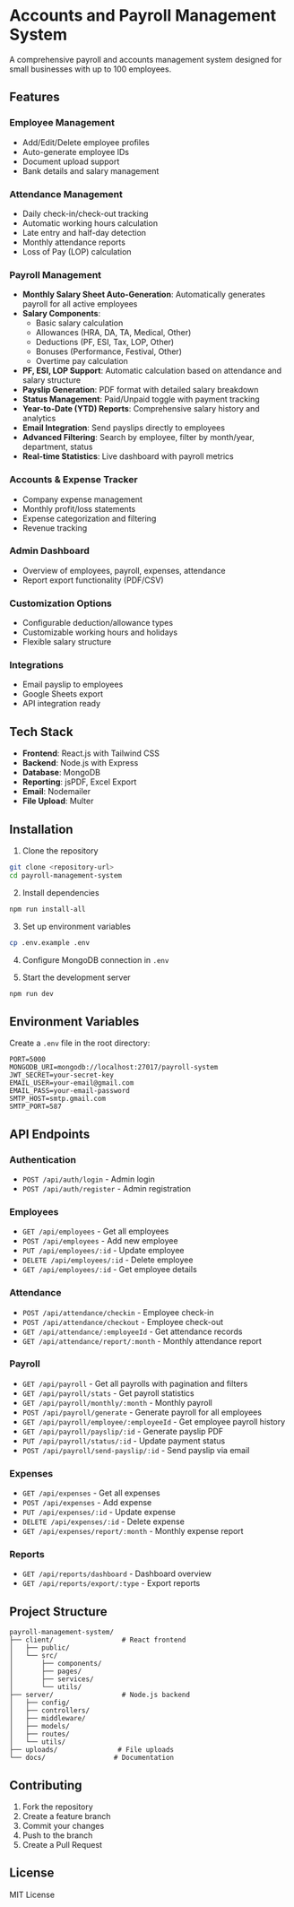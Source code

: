 # Accounts and Payroll Management System

A comprehensive payroll and accounts management system designed for small businesses with up to 100 employees.

## Features

### Employee Management
- Add/Edit/Delete employee profiles
- Auto-generate employee IDs
- Document upload support
- Bank details and salary management

### Attendance Management
- Daily check-in/check-out tracking
- Automatic working hours calculation
- Late entry and half-day detection
- Monthly attendance reports
- Loss of Pay (LOP) calculation

### Payroll Management
- **Monthly Salary Sheet Auto-Generation**: Automatically generates payroll for all active employees
- **Salary Components**: 
  - Basic salary calculation
  - Allowances (HRA, DA, TA, Medical, Other)
  - Deductions (PF, ESI, Tax, LOP, Other)
  - Bonuses (Performance, Festival, Other)
  - Overtime pay calculation
- **PF, ESI, LOP Support**: Automatic calculation based on attendance and salary structure
- **Payslip Generation**: PDF format with detailed salary breakdown
- **Status Management**: Paid/Unpaid toggle with payment tracking
- **Year-to-Date (YTD) Reports**: Comprehensive salary history and analytics
- **Email Integration**: Send payslips directly to employees
- **Advanced Filtering**: Search by employee, filter by month/year, department, status
- **Real-time Statistics**: Live dashboard with payroll metrics

### Accounts & Expense Tracker
- Company expense management
- Monthly profit/loss statements
- Expense categorization and filtering
- Revenue tracking

### Admin Dashboard
- Overview of employees, payroll, expenses, attendance
- Report export functionality (PDF/CSV)

### Customization Options
- Configurable deduction/allowance types
- Customizable working hours and holidays
- Flexible salary structure

### Integrations
- Email payslip to employees
- Google Sheets export
- API integration ready

## Tech Stack

- **Frontend**: React.js with Tailwind CSS
- **Backend**: Node.js with Express
- **Database**: MongoDB
- **Reporting**: jsPDF, Excel Export
- **Email**: Nodemailer
- **File Upload**: Multer

## Installation

1. Clone the repository
```bash
git clone <repository-url>
cd payroll-management-system
```

2. Install dependencies
```bash
npm run install-all
```

3. Set up environment variables
```bash
cp .env.example .env
```

4. Configure MongoDB connection in `.env`

5. Start the development server
```bash
npm run dev
```

## Environment Variables

Create a `.env` file in the root directory:

```env
PORT=5000
MONGODB_URI=mongodb://localhost:27017/payroll-system
JWT_SECRET=your-secret-key
EMAIL_USER=your-email@gmail.com
EMAIL_PASS=your-email-password
SMTP_HOST=smtp.gmail.com
SMTP_PORT=587
```

## API Endpoints

### Authentication
- `POST /api/auth/login` - Admin login
- `POST /api/auth/register` - Admin registration

### Employees
- `GET /api/employees` - Get all employees
- `POST /api/employees` - Add new employee
- `PUT /api/employees/:id` - Update employee
- `DELETE /api/employees/:id` - Delete employee
- `GET /api/employees/:id` - Get employee details

### Attendance
- `POST /api/attendance/checkin` - Employee check-in
- `POST /api/attendance/checkout` - Employee check-out
- `GET /api/attendance/:employeeId` - Get attendance records
- `GET /api/attendance/report/:month` - Monthly attendance report

### Payroll
- `GET /api/payroll` - Get all payrolls with pagination and filters
- `GET /api/payroll/stats` - Get payroll statistics
- `GET /api/payroll/monthly/:month` - Monthly payroll
- `POST /api/payroll/generate` - Generate payroll for all employees
- `GET /api/payroll/employee/:employeeId` - Get employee payroll history
- `GET /api/payroll/payslip/:id` - Generate payslip PDF
- `PUT /api/payroll/status/:id` - Update payment status
- `POST /api/payroll/send-payslip/:id` - Send payslip via email

### Expenses
- `GET /api/expenses` - Get all expenses
- `POST /api/expenses` - Add expense
- `PUT /api/expenses/:id` - Update expense
- `DELETE /api/expenses/:id` - Delete expense
- `GET /api/expenses/report/:month` - Monthly expense report

### Reports
- `GET /api/reports/dashboard` - Dashboard overview
- `GET /api/reports/export/:type` - Export reports

## Project Structure

```
payroll-management-system/
├── client/                 # React frontend
│   ├── public/
│   └── src/
│       ├── components/
│       ├── pages/
│       ├── services/
│       └── utils/
├── server/                 # Node.js backend
│   ├── config/
│   ├── controllers/
│   ├── middleware/
│   ├── models/
│   ├── routes/
│   └── utils/
├── uploads/               # File uploads
└── docs/                 # Documentation
```

## Contributing

1. Fork the repository
2. Create a feature branch
3. Commit your changes
4. Push to the branch
5. Create a Pull Request

## License

MIT License 